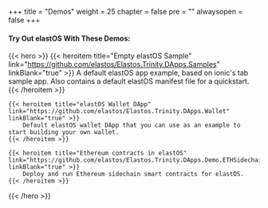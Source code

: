 +++
title = "Demos"
weight = 25
chapter = false
pre = ""
alwaysopen = false
+++

#### Try Out elastOS With These Demos:

{{< hero >}}
    {{< heroitem title="Empty elastOS Sample" link="https://github.com/elastos/Elastos.Trinity.DApps.Samples" linkBlank="true" >}}
        A default elastOS app example, based on ionic's tab sample app. Also contains a default elastOS manifest file for a quickstart.
    {{< /heroitem >}}
    
    {{< heroitem title="elastOS Wallet DApp" link="https://github.com/elastos/Elastos.Trinity.DApps.Wallet" linkBlank="true" >}}
        Default elastOS wallet DApp that you can use as an example to start building your own wallet.
    {{< /heroitem >}}
        
    {{< heroitem title="Ethereum contracts in elastOS" link="https://github.com/elastos/Elastos.Trinity.DApps.Demo.ETHSidechain" linkBlank="true" >}}
        Deploy and run Ethereum sidechain smart contracts for elastOS.
    {{< /heroitem >}}
{{< /hero >}}

